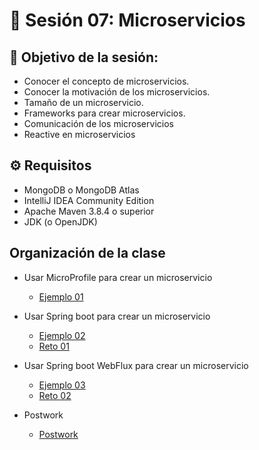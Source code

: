 # :wave:  Sesión 07: Microservicios

## 🎯  Objetivo de la sesión:

 - Conocer el concepto de microservicios.
 - Conocer la motivación de los microservicios.
 - Tamaño de un microservicio.
 - Frameworks para crear microservicios.
 - Comunicación de los microservicios
 - Reactive en microservicios

## ⚙ Requisitos

- MongoDB o MongoDB Atlas
- IntelliJ IDEA Community Edition
- Apache Maven 3.8.4 o superior
- JDK (o OpenJDK)

## Organización de la clase 

- Usar MicroProfile para crear un microservicio

	- [Ejemplo 01](./Ejemplo-01/Readme.md)

- Usar Spring boot para crear un microservicio

	- [Ejemplo 02](./Ejemplo-02/Readme.md)
	- [Reto 01](./Reto-01/Readme.md)

- Usar Spring boot WebFlux para crear un microservicio

	- [Ejemplo 03](./Ejemplo-03/Readme.md)
	- [Reto 02](./Reto-02/Readme.md)


- Postwork
	- [Postwork](././Postwork/Readme.md)